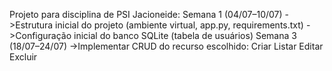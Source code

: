 Projeto para disciplina de PSI 
Jacioneide:
Semana 1 (04/07–10/07)
->Estrutura inicial do projeto (ambiente virtual, app.py, requirements.txt)
->Configuração inicial do banco SQLite (tabela de usuários)
Semana 3 (18/07–24/07)
->Implementar CRUD do recurso escolhido:
Criar
Listar
Editar
Excluir
